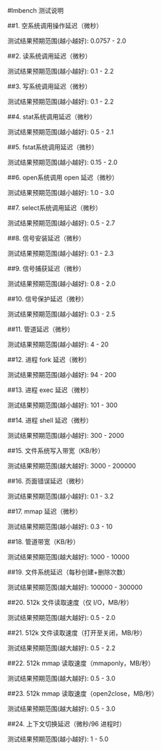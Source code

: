 #lmbench 测试说明


##1. 空系统调用操作延迟（微秒）

测试结果预期范围(越小越好): 0.0757 - 2.0


##2. 读系统调用延迟（微秒）

测试结果预期范围(越小越好): 0.1 - 2.2


##3. 写系统调用延迟（微秒）

测试结果预期范围(越小越好): 0.1 - 2.2 

##4. stat系统调用延迟（微秒）

测试结果预期范围(越小越好): 0.5 - 2.1


##5. fstat系统调用延迟（微秒）

测试结果预期范围(越小越好): 0.15 - 2.0


##6. open系统调用 open 延迟（微秒）

测试结果预期范围(越小越好): 1.0 - 3.0 

##7. select系统调用延迟（微秒）

测试结果预期范围(越小越好): 0.5 - 2.7

##8. 信号安装延迟（微秒）

测试结果预期范围(越小越好): 0.1 - 2.3

##9. 信号捕获延迟（微秒）

测试结果预期范围(越小越好): 0.8 - 2.0

##10. 信号保护延迟（微秒）

测试结果预期范围(越小越好): 0.3 - 2.5

##11. 管道延迟（微秒）

测试结果预期范围(越小越好): 4 - 20

##12. 进程 fork 延迟（微秒）

测试结果预期范围(越小越好): 94 - 200

##13. 进程 exec 延迟（微秒）

测试结果预期范围(越小越好): 101 - 300

##14. 进程 shell 延迟（微秒）

测试结果预期范围(越小越好): 300 - 2000

##15. 文件系统写入带宽（KB/秒）

测试结果预期范围(越大越好): 3000 - 200000

##16. 页面错误延迟（微秒）

测试结果预期范围(越小越好): 0.1 - 3.2

##17. mmap 延迟（微秒）

测试结果预期范围(越小越好): 0.3 - 10

##18. 管道带宽（KB/秒）

测试结果预期范围(越大越好): 1000 - 10000

##19. 文件系统延迟（每秒创建+删除次数）

测试结果预期范围(越大越好): 100000 - 300000

##20. 512k 文件读取速度（仅 I/O，MB/秒）

测试结果预期范围(越大越好): 0.5 - 2.0

##21. 512k 文件读取速度（打开至关闭，MB/秒）

测试结果预期范围(越大越好): 0.5 - 2.2

##22. 512k mmap 读取速度（mmaponly，MB/秒）

测试结果预期范围(越大越好): 0.5 - 3.0

##23. 512k mmap 读取速度（open2close，MB/秒）

测试结果预期范围(越大越好): 0.5 - 3.0

##24. 上下文切换延迟（微秒/96 进程时）

测试结果预期范围(越小越好): 1 - 5.0
